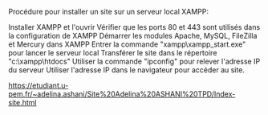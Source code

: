 Procédure pour installer un site sur un serveur local XAMPP:

Installer XAMPP et l'ouvrir
Vérifier que les ports 80 et 443 sont utilisés dans la configuration de XAMPP
Démarrer les modules Apache, MySQL, FileZilla et Mercury dans XAMPP
Entrer la commande "xampp\xampp_start.exe" pour lancer le serveur local
Transférer le site dans le répertoire "c:\xampp\htdocs"
Utiliser la commande "ipconfig" pour relever l'adresse IP du serveur
Utiliser l'adresse IP dans le navigateur pour accéder au site.


https://etudiant.u-pem.fr/~adelina.ashani/Site%20Adelina%20ASHANI%20TPD/Index-site.html